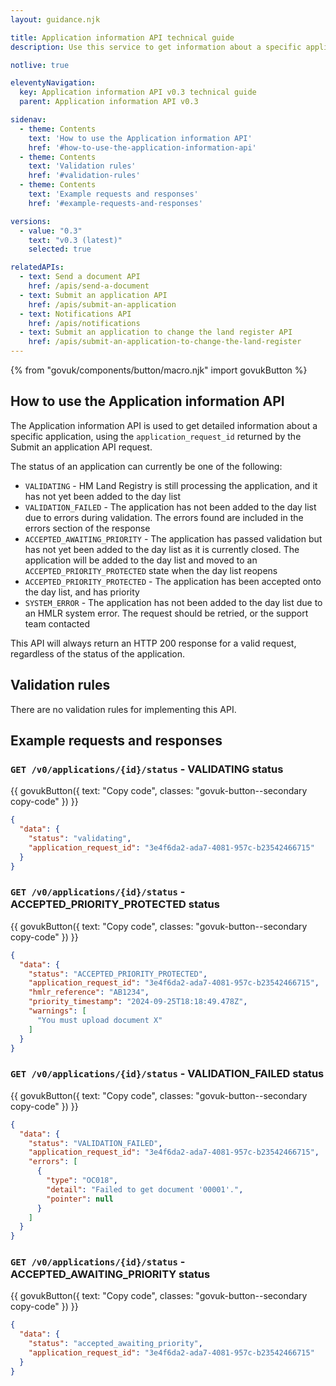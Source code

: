```yaml
---
layout: guidance.njk

title: Application information API technical guide
description: Use this service to get information about a specific application.

notlive: true

eleventyNavigation:
  key: Application information API v0.3 technical guide
  parent: Application information API v0.3

sidenav:
  - theme: Contents
    text: 'How to use the Application information API'
    href: '#how-to-use-the-application-information-api'
  - theme: Contents
    text: 'Validation rules'
    href: '#validation-rules'
  - theme: Contents
    text: 'Example requests and responses'
    href: '#example-requests-and-responses'

versions:
  - value: "0.3"
    text: "v0.3 (latest)"
    selected: true

relatedAPIs:
  - text: Send a document API
    href: /apis/send-a-document
  - text: Submit an application API
    href: /apis/submit-an-application
  - text: Notifications API
    href: /apis/notifications
  - text: Submit an application to change the land register API
    href: /apis/submit-an-application-to-change-the-land-register 
---
```

{% from "govuk/components/button/macro.njk" import govukButton %}

<section>

<h2 class="govuk-heading-m" id="how-to-use-the-application-information-api">How to use the Application information API</h2>
<p class="govuk-body">The Application information API is used to get detailed information about a specific application, using the <code class="x-govuk-code x-govuk-code--inline">application_request_id</code> returned by the Submit an application API request.</p>
<p class="govuk-body">The status of an application can currently be one of the following:</p>
<ul class="govuk-list govuk-list--bullet">
  <li>
    <code class="x-govuk-code x-govuk-code--inline">VALIDATING</code> - HM Land Registry is still processing the application, and it has not yet been added to the day list
  </li>
  <li>
    <code class="x-govuk-code x-govuk-code--inline">VALIDATION_FAILED</code> - The application has not been added to the day list due to errors during validation. The errors found are included in the errors section of the response
  </li>
  <li>
    <code class="x-govuk-code x-govuk-code--inline">ACCEPTED_AWAITING_PRIORITY</code> - The application has passed validation but has not yet been added to the day list as it is currently closed. The application will be added to the day list and moved to an <code class="x-govuk-code x-govuk-code--inline">ACCEPTED_PRIORITY_PROTECTED</code> state when the day list reopens
  </li>
  <li>
    <code class="x-govuk-code x-govuk-code--inline">ACCEPTED_PRIORITY_PROTECTED</code> - The application has been accepted onto the day list, and has priority
  </li>
  <li>
    <code class="x-govuk-code x-govuk-code--inline">SYSTEM_ERROR</code> - The application has not been added to the day list due to an HMLR system error. The request should be retried, or the support team contacted
  </li>
</ul>
<p class="govuk-body">This API will always return an HTTP 200 response for a valid request, regardless of the status of the application.</p>

</section>

<section>

<h2 class="govuk-heading-m" id="validation-rules">Validation rules</h2>
<p class="govuk-body">There are no validation rules for implementing this API.</p>

</section>

<section>

<h2 class="govuk-heading-m" id="example-requests-and-responses">Example requests and responses</h2>
<h3 class="govuk-heading-s"><code>GET /v0/applications/{id}/status</code> - VALIDATING status</h3>

<div class="code-wrapper">
{{ govukButton({ text: "Copy code", classes: "govuk-button--secondary copy-code" }) }}

```json
{
  "data": {
    "status": "validating",
    "application_request_id": "3e4f6da2-ada7-4081-957c-b23542466715"
  }
}
```
</div>

<h3 class="govuk-heading-s"><code>GET /v0/applications/{id}/status</code> - ACCEPTED_PRIORITY_PROTECTED status</h3>

<div class="code-wrapper">
{{ govukButton({ text: "Copy code", classes: "govuk-button--secondary copy-code" }) }}

```json
{
  "data": {
    "status": "ACCEPTED_PRIORITY_PROTECTED",
    "application_request_id": "3e4f6da2-ada7-4081-957c-b23542466715",
    "hmlr_reference": "AB1234",
    "priority_timestamp": "2024-09-25T18:18:49.478Z",
    "warnings": [
      "You must upload document X"
    ]
  }
}
```
</div>

<h3 class="govuk-heading-s"><code>GET /v0/applications/{id}/status</code> - VALIDATION_FAILED status</h3>

<div class="code-wrapper">
{{ govukButton({ text: "Copy code", classes: "govuk-button--secondary copy-code" }) }}

```json
{
  "data": {
    "status": "VALIDATION_FAILED",
    "application_request_id": "3e4f6da2-ada7-4081-957c-b23542466715",
    "errors": [
      {
        "type": "OC018",
        "detail": "Failed to get document '00001'.",
        "pointer": null
      }
    ]
  }
}
```
</div>

<h3 class="govuk-heading-s"><code>GET /v0/applications/{id}/status</code> - ACCEPTED_AWAITING_PRIORITY status</h3>

<div class="code-wrapper">
{{ govukButton({ text: "Copy code", classes: "govuk-button--secondary copy-code" }) }}

```json
{
  "data": {
    "status": "accepted_awaiting_priority",
    "application_request_id": "3e4f6da2-ada7-4081-957c-b23542466715"
  }
}
```

</div>
</section>